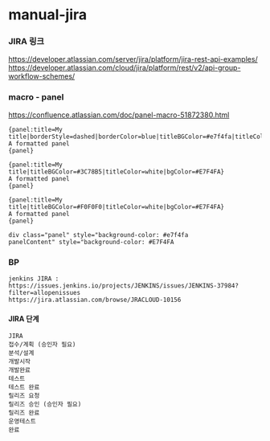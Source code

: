 # manual-jira


### JIRA 링크
https://developer.atlassian.com/server/jira/platform/jira-rest-api-examples/   
https://developer.atlassian.com/cloud/jira/platform/rest/v2/api-group-workflow-schemes/   

### macro - panel
https://confluence.atlassian.com/doc/panel-macro-51872380.html   
```
{panel:title=My title|borderStyle=dashed|borderColor=blue|titleBGColor=#e7f4fa|titleColor=white|bgColor=#E7F4FA}
A formatted panel
{panel}

{panel:title=My title|titleBGColor=#3C78B5|titleColor=white|bgColor=#E7F4FA}
A formatted panel
{panel}

{panel:title=My title|titleBGColor=#F0F0F0|titleColor=white|bgColor=#E7F4FA}
A formatted panel
{panel}

div class="panel" style="background-color: #e7f4fa
panelContent" style="background-color: #E7F4FA
```


### BP
```
jenkins JIRA :
https://issues.jenkins.io/projects/JENKINS/issues/JENKINS-37984?filter=allopenissues
https://jira.atlassian.com/browse/JRACLOUD-10156
```

#### JIRA 단계
```
JIRA
접수/계획 (승인자 필요)
분석/설계
개발시작
개발완료
테스트
테스트 완료
릴리즈 요청
릴리즈 승인 (승인자 필요)
릴리즈 완료
운영테스트
완료
```
